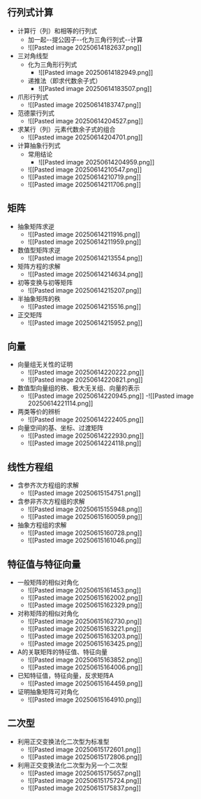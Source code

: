 ## 行列式计算
- 计算行（列）和相等的行列式
	- 加一起--提公因子--化为三角行列式--计算
	- ![[Pasted image 20250614182637.png]]
- 三对角线型
	- 化为三角形行列式
		- ![[Pasted image 20250614182949.png]]
	- 递推法（即求代数余子式）
		- ![[Pasted image 20250614183507.png]]
- 爪形行列式
	- ![[Pasted image 20250614183747.png]]
- 范德蒙行列式
	- ![[Pasted image 20250614204527.png]]
- 求某行（列）元素代数余子式的组合
	- ![[Pasted image 20250614204701.png]]
- 计算抽象行列式
	- 常用结论
		-  ![[Pasted image 20250614204959.png]]
	- ![[Pasted image 20250614210547.png]]
	- ![[Pasted image 20250614210719.png]]
	- ![[Pasted image 20250614211706.png]]
## 矩阵
- 抽象矩阵求逆
	- ![[Pasted image 20250614211916.png]]
	- ![[Pasted image 20250614211959.png]]
- 数值型矩阵求逆
	- ![[Pasted image 20250614213554.png]]
- 矩阵方程的求解
	- ![[Pasted image 20250614214634.png]]
- 初等变换与初等矩阵
	- ![[Pasted image 20250614215207.png]]
- 半抽象矩阵的秩
	- ![[Pasted image 20250614215516.png]]
- 正交矩阵
	- ![[Pasted image 20250614215952.png]]
## 向量
- 向量组无关性的证明
	- ![[Pasted image 20250614220222.png]]
	- ![[Pasted image 20250614220821.png]]
- 数值型向量组的秩、极大无关组、向量的表示
	- ![[Pasted image 20250614220945.png]]
	-![[Pasted image 20250614221114.png]]
- 两类等价的辨析
	- ![[Pasted image 20250614222405.png]]
- 向量空间的基、坐标、过渡矩阵
	- ![[Pasted image 20250614222930.png]]
	- ![[Pasted image 20250614224118.png]]
## 线性方程组
- 含参齐次方程组的求解
	- ![[Pasted image 20250615154751.png]]
- 含参非齐次方程组的求解
	- ![[Pasted image 20250615155948.png]]
	- ![[Pasted image 20250615160059.png]]
- 抽象方程组的求解
	- ![[Pasted image 20250615160728.png]]
	-  ![[Pasted image 20250615161046.png]]
## 特征值与特征向量
- 一般矩阵的相似对角化
	- ![[Pasted image 20250615161453.png]]
	- ![[Pasted image 20250615162002.png]]
	- ![[Pasted image 20250615162329.png]]
- 对称矩阵的相似对角化
	- ![[Pasted image 20250615162730.png]]
	- ![[Pasted image 20250615163221.png]]
	- ![[Pasted image 20250615163203.png]]
	- ![[Pasted image 20250615163425.png]]
- A的关联矩阵的特征值、特征向量
	- ![[Pasted image 20250615163852.png]]
	- ![[Pasted image 20250615164006.png]]
- 已知特征值，特征向量，反求矩阵A
	- ![[Pasted image 20250615164459.png]]
- 证明抽象矩阵可对角化
	- ![[Pasted image 20250615164910.png]]
## 二次型
- 利用正交变换法化二次型为标准型 
	- ![[Pasted image 20250615172601.png]]
	- ![[Pasted image 20250615172806.png]]
- 利用正交变换法化二次型为另一个二次型
	- ![[Pasted image 20250615175657.png]]
	- ![[Pasted image 20250615175724.png]]
	- ![[Pasted image 20250615175837.png]]